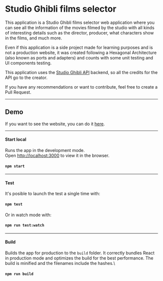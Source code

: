 # Studio Ghibli films selector

This application is a Studio Ghibli films selector web application where you can see all the information of the movies filmed by the studio with all kinds of interesting details such as the director, producer, what characters show in the films, and much more.

Even if this application is a side project made for learning purposes and is not a production website, it was created following a Hexagonal Architecture (also known as ports and adapters) and counts with some unit testing and UI components testing.

This application uses the [Studio Ghibli API](https://ghibliapi.herokuapp.com/) backend, so all the credits for the API go to the creator.

If you have any recommendations or want to contribute, feel free to create a Pull Request.

---
## Demo

If you want to see the website, you can do it [here](https://studio-ghibli-films-8e2db.web.app/films).

---
#### Start local

Runs the app in the development mode.\
Open [http://localhost:3000](http://localhost:3000) to view it in the browser.

#### `npm start`

---
#### Test

It's posible to launch the test a single time with:

#### `npm test`

Or in watch mode with:

#### `npm run test:watch`

---
#### Build

Builds the app for production to the `build` folder.
It correctly bundles React in production mode and optimizes the build for the best performance.
The build is minified and the filenames include the hashes.\

#### `npm run build`
